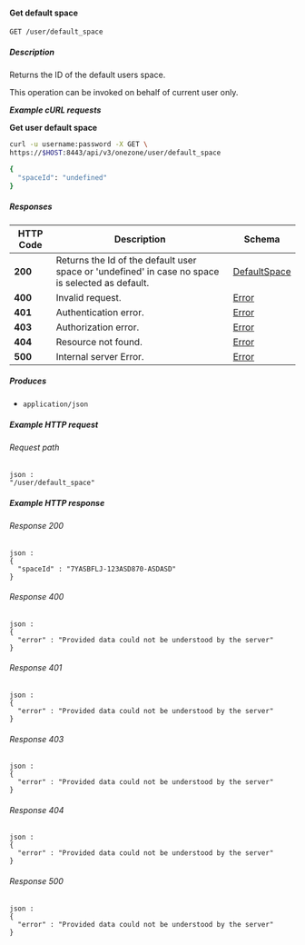 
<a name="get_default_space"></a>
#### Get default space
```
GET /user/default_space
```


##### Description
Returns the ID of the default users space.

This operation can be invoked on behalf of current user only.

***Example cURL requests***

**Get user default space**
```bash
curl -u username:password -X GET \
https://$HOST:8443/api/v3/onezone/user/default_space

{
  "spaceId": "undefined"
}
```


##### Responses

|HTTP Code|Description|Schema|
|---|---|---|
|**200**|Returns the Id of the default user space or 'undefined' in case no space is selected as default.|[DefaultSpace](../definitions/DefaultSpace.md#defaultspace)|
|**400**|Invalid request.|[Error](../definitions/Error.md#error)|
|**401**|Authentication error.|[Error](../definitions/Error.md#error)|
|**403**|Authorization error.|[Error](../definitions/Error.md#error)|
|**404**|Resource not found.|[Error](../definitions/Error.md#error)|
|**500**|Internal server Error.|[Error](../definitions/Error.md#error)|


##### Produces

* `application/json`


##### Example HTTP request

###### Request path
```
json :
"/user/default_space"
```


##### Example HTTP response

###### Response 200
```
json :
{
  "spaceId" : "7YASBFLJ-123ASD870-ASDASD"
}
```


###### Response 400
```
json :
{
  "error" : "Provided data could not be understood by the server"
}
```


###### Response 401
```
json :
{
  "error" : "Provided data could not be understood by the server"
}
```


###### Response 403
```
json :
{
  "error" : "Provided data could not be understood by the server"
}
```


###### Response 404
```
json :
{
  "error" : "Provided data could not be understood by the server"
}
```


###### Response 500
```
json :
{
  "error" : "Provided data could not be understood by the server"
}
```



